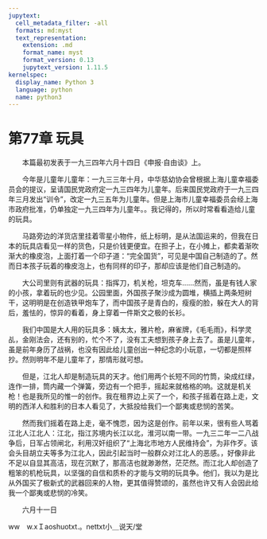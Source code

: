 ```yaml
---
jupytext:
  cell_metadata_filter: -all
  formats: md:myst
  text_representation:
    extension: .md
    format_name: myst
    format_version: 0.13
    jupytext_version: 1.11.5
kernelspec:
  display_name: Python 3
  language: python
  name: python3
---
```

# 第77章  玩具 

　　本篇最初发表于一九三四年六月十四日《申报·自由谈》上。 

　　今年是儿童年儿童年：一九三三年十月，中华慈幼协会曾根据上海儿童幸福委员会的提议，呈请国民党政府定一九三四年为儿童年。后来国民党政府于一九三四年三月发出“训令”，改定一九三五年为儿童年。但是上海市儿童幸福委员会经上海市政府批准，仍单独定一九三四年为儿童年。。我记得的，所以时常看看造给儿童的玩具。 

　　马路旁边的洋货店里挂着零星小物件，纸上标明，是从法国运来的，但我在日本的玩具店看见一样的货色，只是价钱更便宜。在担子上，在小摊上，都卖着渐吹渐大的橡皮泡，上面打着一个印子道：“完全国货”，可见是中国自己制造的了。然而日本孩子玩着的橡皮泡上，也有同样的印子，那却应该是他们自己制造的。 

　　大公司里则有武器的玩具：指挥刀，机关枪，坦克车……然而，虽是有钱人家的小孩，拿着玩的也少见。公园里面，外国孩子聚沙成为圆堆，横插上两条短树干，这明明是在创造铁甲炮车了，而中国孩子是青白的，瘦瘦的脸，躲在大人的背后，羞怯的，惊异的看着，身上穿着一件斯文之极的长衫。 

　　我们中国是大人用的玩具多：姨太太，雅片枪，麻雀牌，《毛毛雨》，科学灵乩，金刚法会，还有别的，忙个不了，没有工夫想到孩子身上去了。虽是儿童年，虽是前年身历了战祸，也没有因此给儿童创出一种纪念的小玩意，一切都是照样抄。然则明年不是儿童年了，那情形就可想。 

　　但是，江北人却是制造玩具的天才。他们用两个长短不同的竹筒，染成红绿，连作一排，筒内藏一个弹簧，旁边有一个把手，摇起来就格格的响。这就是机关枪！也是我所见的惟一的创作。我在租界边上买了一个，和孩子摇着在路上走，文明的西洋人和胜利的日本人看见了，大抵投给我们一个鄙夷或悲悯的苦笑。 

　　然而我们摇着在路上走，毫不愧恧，因为这是创作。前年以来，很有些人骂着江北人江北人：江北，指江苏境内长江以北，淮河以南一带。一九三二年一二八战争后，日军占领闸北，利用汉奸组织了“上海北市地方人民维持会”，为非作歹。该会头目胡立夫等多为江北人，因此引起当时一般群众对江北人的恶感。，好像非此不足以自显其高洁，现在沉默了，那高洁也就渺渺然，茫茫然。而江北人却创造了粗笨的机枪玩具，以坚强的自信和质朴的才能与文明的玩具争。他们，我以为是比从外国买了极新式的武器回来的人物，更其值得赞颂的，虽然也许又有人会因此给我一个鄙夷或悲悯的冷笑。 

　　六月十一日 

ww　w.xＩaoshuotxt.。nettxt小＿说天/堂 

